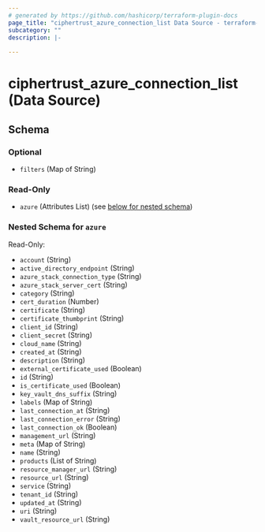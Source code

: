 ```yaml
---
# generated by https://github.com/hashicorp/terraform-plugin-docs
page_title: "ciphertrust_azure_connection_list Data Source - terraform-provider-ciphertrust"
subcategory: ""
description: |-
  
---
```


# ciphertrust_azure_connection_list (Data Source)





<!-- schema generated by tfplugindocs -->
## Schema

### Optional

- `filters` (Map of String)

### Read-Only

- `azure` (Attributes List) (see [below for nested schema](#nestedatt--azure))

<a id="nestedatt--azure"></a>
### Nested Schema for `azure`

Read-Only:

- `account` (String)
- `active_directory_endpoint` (String)
- `azure_stack_connection_type` (String)
- `azure_stack_server_cert` (String)
- `category` (String)
- `cert_duration` (Number)
- `certificate` (String)
- `certificate_thumbprint` (String)
- `client_id` (String)
- `client_secret` (String)
- `cloud_name` (String)
- `created_at` (String)
- `description` (String)
- `external_certificate_used` (Boolean)
- `id` (String)
- `is_certificate_used` (Boolean)
- `key_vault_dns_suffix` (String)
- `labels` (Map of String)
- `last_connection_at` (String)
- `last_connection_error` (String)
- `last_connection_ok` (Boolean)
- `management_url` (String)
- `meta` (Map of String)
- `name` (String)
- `products` (List of String)
- `resource_manager_url` (String)
- `resource_url` (String)
- `service` (String)
- `tenant_id` (String)
- `updated_at` (String)
- `uri` (String)
- `vault_resource_url` (String)
